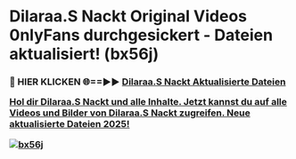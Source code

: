# Dilaraa.S Nackt Original Videos 0nlyFans durchgesickert - Dateien aktualisiert! (bx56j)

<h3>🔴 HIER KLICKEN 🌐==►► <a href="https://tinyurl.com/h6vf6nb8" rel="nofollow">Dilaraa.S Nackt Aktualisierte Dateien

Hol dir Dilaraa.S Nackt und alle Inhalte. Jetzt kannst du auf alle Videos und Bilder von Dilaraa.S Nackt zugreifen. Neue aktualisierte Dateien 2025!

[![bx56j](https://i.imgur.com/sD4kR3V.gif)](https://tinyurl.com/h6vf6nb8)
